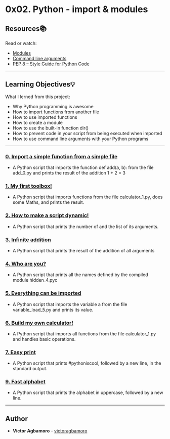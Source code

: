 # 0x02. Python - import & modules

## Resources:books:
Read or watch:
* [Modules](https://intranet.hbtn.io/rltoken/hYag6ME71pOg2xkjqrLDdg)
* [Command line arguments](https://intranet.hbtn.io/rltoken/CkqNLqqCuYsLbkCIVSKLWA)
* [PEP 8 – Style Guide for Python Code](https://intranet.hbtn.io/rltoken/XWzCcj9tvlC2IYjdNDiNAg)

---
## Learning Objectives:bulb:
What I lerned from this project:

* Why Python programming is awesome
* How to import functions from another file
* How to use imported functions
* How to create a module
* How to use the built-in function dir()
* How to prevent code in your script from being executed when imported
* How to use command line arguments with your Python programs

---

### [0. Import a simple function from a simple file](./0-add.py)
* A Python script that imports the function def add(a, b): from the file add_0.py and prints the result of the addition 1 + 2 = 3


### [1. My first toolbox!](./1-calculation.py)
* A Python script that imports functions from the file calculator_1.py, does some Maths, and prints the result.


### [2. How to make a script dynamic!](./2-args.py)
* A Python script that prints the number of and the list of its arguments.


### [3. Infinite addition](./3-infinite_add.py)
* A Python script that prints the result of the addition of all arguments


### [4. Who are you?](./4-hidden_discovery.py)
* A Python script that prints all the names defined by the compiled module hidden_4.pyc


### [5. Everything can be imported](./5-variable_load.py)
* A Python script that imports the variable a from the file variable_load_5.py and prints its value.


### [6. Build my own calculator!](./100-my_calculator.py)
* A Python script that imports all functions from the file calculator_1.py and handles basic operations.


### [7. Easy print](./101-easy_print.py)
* A Python script that prints #pythoniscool, followed by a new line, in the standard output.

<!--
### [8. ByteCode -> Python #3](./102-magic_calculation.py)
* Write the Python function def magic_calculation(a, b): that does exactly the same as the following Python bytecode:
-->

### [9. Fast alphabet](./103-fast_alphabet.py)
* A Python script that prints the alphabet in uppercase, followed by a new line.

---

## Author
* **Victor Agbamoro** - [victoragbamoro](https://github.com/victoragbamoro)
